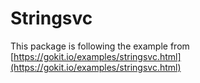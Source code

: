 # Stringsvc

This package is following the example from [https://gokit.io/examples/stringsvc.html](https://gokit.io/examples/stringsvc.html)
